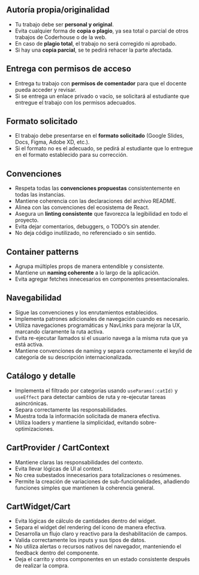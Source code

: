 ## Autoría propia/originalidad
- Tu trabajo debe ser **personal y original**.
- Evita cualquier forma de **copia o plagio**, ya sea total o parcial de otros trabajos de Coderhouse o de la web.
- En caso de **plagio total**, el trabajo no será corregido ni aprobado.
- Si hay una **copia parcial**, se te pedirá rehacer la parte afectada.

## Entrega con permisos de acceso
- Entrega tu trabajo con **permisos de comentador** para que el docente pueda acceder y revisar.
- Si se entrega un enlace privado o vacío, se solicitará al estudiante que entregue el trabajo con los permisos adecuados.

## Formato solicitado
- El trabajo debe presentarse en el **formato solicitado** (Google Slides, Docs, Figma, Adobe XD, etc.).
- Si el formato no es el adecuado, se pedirá al estudiante que lo entregue en el formato establecido para su corrección.

## Convenciones
- Respeta todas las **convenciones propuestas** consistentemente en todas las instancias.
- Mantiene coherencia con las declaraciones del archivo README.
- Alinea con las convenciones del ecosistema de React.
- Asegura un **linting consistente** que favorezca la legibilidad en todo el proyecto.
- Evita dejar comentarios, debuggers, o TODO’s sin atender.
- No deja código inutilizado, no referenciado o sin sentido.

## Container patterns
- Agrupa múltiples props de manera entendible y consistente.
- Mantiene un **naming coherente** a lo largo de la aplicación.
- Evita agregar fetches innecesarios en componentes presentacionales.

## Navegabilidad
- Sigue las convenciones y los enrutamientos establecidos.
- Implementa patrones adicionales de navegación cuando es necesario.
- Utiliza navegaciones programáticas y NavLinks para mejorar la UX, marcando claramente la ruta activa.
- Evita re-ejecutar llamados si el usuario navega a la misma ruta que ya está activa.
- Mantiene convenciones de naming y separa correctamente el key/id de categoría de su descripción internacionalizada.

## Catálogo y detalle
- Implementa el filtrado por categorías usando `useParams(:catId)` y `useEffect` para detectar cambios de ruta y re-ejecutar tareas asincrónicas.
- Separa correctamente las responsabilidades.
- Muestra toda la información solicitada de manera efectiva.
- Utiliza loaders y mantiene la simplicidad, evitando sobre-optimizaciones.

## CartProvider / CartContext
- Mantiene claras las responsabilidades del contexto.
- Evita llevar lógicas de UI al context.
- No crea subestados innecesarios para totalizaciones o resúmenes.
- Permite la creación de variaciones de sub-funcionalidades, añadiendo funciones simples que mantienen la coherencia general.

## CartWidget/Cart
- Evita lógicas de cálculo de cantidades dentro del widget.
- Separa el widget del rendering del icono de manera efectiva.
- Desarrolla un flujo claro y reactivo para la deshabilitación de campos.
- Valida correctamente los inputs y sus tipos de datos.
- No utiliza alertas o recursos nativos del navegador, manteniendo el feedback dentro del componente.
- Deja el carrito y otros componentes en un estado consistente después de realizar la compra.

